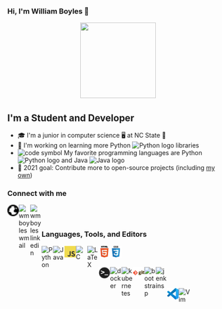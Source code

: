 ### Hi, I'm William Boyles :wave:

<p align="center">
  <img src="https://wmboyles.com/assets/Images/Index/MyPicture2.jpg" width="172px" height="172px"/>
</p>

## I'm a Student and Developer
- :mortar_board: I'm a junior in computer science :desktop_computer: at NC State :wolf:
- :seedling: I'm working on learning more Python <img alt="Python logo" width="18pt" src="https://upload.wikimedia.org/wikipedia/commons/c/c3/Python-logo-notext.svg" /> libraries
- <img alt="code symbol" width="18pt" src="https://assets.dryicons.com/uploads/icon/svg/5847/8e3b79e3-a480-4598-b8b8-10f902c997b7.svg"> My favorite programming languages are Python <img alt="Python logo" width="18pt" src="https://upload.wikimedia.org/wikipedia/commons/c/c3/Python-logo-notext.svg" /> and Java <img alt="Java logo" width="18pt" src="https://cdn.worldvectorlogo.com/logos/java-14.svg" />
- :goal_net: 2021 goal: Contribute more to open-source projects (including [my own](https://github.com/wmboyles/Math-Summaries))

### Connect with me
[<img align="left" alt="wmboyles website" width="26px" src="https://raw.githubusercontent.com/iconic/open-iconic/master/svg/globe.svg" />][website]
[<img align="left" alt="wmboyles wmail" width="26px" src="https://image.flaticon.com/icons/svg/95/95645.svg" />][email]
[<img align="left" alt="wmboyles linkedin" width="26px" src="https://cdn.jsdelivr.net/npm/simple-icons@v3/icons/linkedin.svg" />][linkedin]

<br /><br />

### Languages, Tools, and Editors
<img align="left" alt="Python" width="26px" src="https://upload.wikimedia.org/wikipedia/commons/c/c3/Python-logo-notext.svg" />
<img align="left" alt="Java" width="26px" src="https://cdn.worldvectorlogo.com/logos/java-14.svg" />
<img align="left" alt="JavaScript" width="26px" src="https://raw.githubusercontent.com/github/explore/80688e429a7d4ef2fca1e82350fe8e3517d3494d/topics/javascript/javascript.png" />
<!-- <img align="left" alt="React" width="26px" src="https://cdn.worldvectorlogo.com/logos/react.svg" /> -->
<img align="left" alt="C" width="26px" src="https://seeklogo.com/images/C/c-logo-672525892C-seeklogo.com.png" />
<img align="left" alt="LaTeX" width="26px" src="https://i.stack.imgur.com/t5VF4.png" />
<img align="left" alt="HTML5" width="26px" src="https://raw.githubusercontent.com/github/explore/80688e429a7d4ef2fca1e82350fe8e3517d3494d/topics/html/html.png" />
<img align="left" alt="CSS3" width="26px" src="https://raw.githubusercontent.com/github/explore/80688e429a7d4ef2fca1e82350fe8e3517d3494d/topics/css/css.png" />

<br /><br />

<img align="left" alt="terminal" width="26px" src="https://raw.githubusercontent.com/github/explore/80688e429a7d4ef2fca1e82350fe8e3517d3494d/topics/terminal/terminal.png" />
<img align="left" alt="docker" width="26px" src="https://www.vectorlogo.zone/logos/docker/docker-icon.svg" />
<img align="left" alt="kubernetes" width="26px" src="https://seeklogo.com/images/K/kubernetes-logo-3A67038EAB-seeklogo.com.png" />
<img align="left" alt="git" width="26px" src="https://raw.githubusercontent.com/github/explore/80688e429a7d4ef2fca1e82350fe8e3517d3494d/topics/git/git.png" />
<img align="left" alt="bootstrap" width="26px" src="https://upload.wikimedia.org/wikipedia/commons/thumb/b/b2/Bootstrap_logo.svg/768px-Bootstrap_logo.svg.png" />
<img align="left" alt="jenkins" width="26px" src="https://upload.wikimedia.org/wikipedia/commons/thumb/e/e9/Jenkins_logo.svg/339px-Jenkins_logo.svg.png" />

<br /><br />

<img align="left" alt="VS Code" width="26px" src="https://raw.githubusercontent.com/github/explore/80688e429a7d4ef2fca1e82350fe8e3517d3494d/topics/visual-studio-code/visual-studio-code.png" />
<img align="left" alt="Vim" width="26px" src="https://upload.wikimedia.org/wikipedia/commons/thumb/9/9f/Vimlogo.svg/816px-Vimlogo.svg.png" />

<br /><br />

[linkedin]: https://linkedin.com/in/wmboyles
[website]: https://wmboyles.com
[email]: mailto:wmboyle2@ncsu.edu
